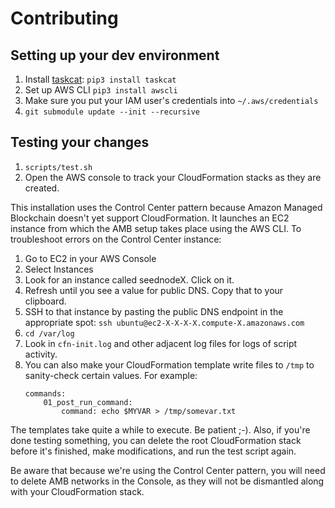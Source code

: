 # Contributing

## Setting up your dev environment
1. Install [taskcat](https://github.com/aws-quickstart/taskcat):
  `pip3 install taskcat`
2. Set up AWS CLI
  `pip3 install awscli`
3. Make sure you put your IAM user's credentials into `~/.aws/credentials`
4. `git submodule update --init --recursive`

## Testing your changes
1. `scripts/test.sh`
2. Open the AWS console to track your CloudFormation stacks as they are created.

This installation uses the Control Center pattern because Amazon Managed Blockchain doesn't yet support CloudFormation. It launches an EC2 instance from which the AMB setup takes place using the AWS CLI. To troubleshoot errors on the Control Center instance:
1. Go to EC2 in your AWS Console
2. Select Instances
3. Look for an instance called seednodeX. Click on it.
4. Refresh until you see a value for public DNS. Copy that to your clipboard.
5. SSH to that instance by pasting the public DNS endpoint in the appropriate spot:
    `ssh ubuntu@ec2-X-X-X-X.compute-X.amazonaws.com`
6. `cd /var/log`
7. Look in `cfn-init.log` and other adjacent log files for logs of script activity.
8. You can also make your CloudFormation template write files to `/tmp` to sanity-check certain values. For example:
    ```
    commands:
        01_post_run_command:
            command: echo $MYVAR > /tmp/somevar.txt
    ```
The templates take quite a while to execute. Be patient ;-). Also, if you're done testing something, you can delete the root CloudFormation stack before it's finished, make modifications, and run the test script again.

Be aware that because we're using the Control Center pattern, you will need to delete AMB networks in the Console, as they will not be dismantled along with your CloudFormation stack.